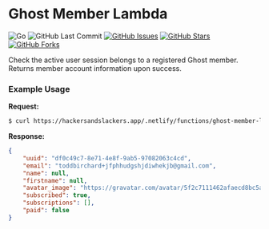 # Ghost Member Lambda

![Go](https://img.shields.io/badge/Go-1.14-blue.svg?logo=go&longCache=true&logoColor=white&colorB=88C0D0&style=flat-square&colorA=4c566a)
![GitHub Last Commit](https://img.shields.io/github/last-commit/google/skia.svg?style=flat-square&colorA=4c566a&colorB=a3be8c)
[![GitHub Issues](https://img.shields.io/github/issues/toddbirchard/ghost-member-lambda.svg?style=flat-square&colorA=4c566a&colorB=ebcb8b)](https://github.com/toddbirchard/ghost-member-lambda/issues)
[![GitHub Stars](https://img.shields.io/github/stars/toddbirchard/ghost-member-lambda.svg?style=flat-square&colorB=ebcb8b&colorA=4c566a)](https://github.com/toddbirchard/ghost-member-lambda/stargazers)
[![GitHub Forks](https://img.shields.io/github/forks/toddbirchard/ghost-member-lambda.svg?style=flat-square&colorA=4c566a&colorB=ebcb8b)](https://github.com/toddbirchard/ghost-member-lambda/network)

Check the active user session belongs to a registered Ghost member. Returns member account information upon success.

### Example Usage

**Request:**
```bash
$ curl https://hackersandslackers.app/.netlify/functions/ghost-member-lambda
```

**Response:**
```json
{
    "uuid": "df0c49c7-8e71-4e8f-9ab5-97082063c4cd",
    "email": "toddbirchard+jfphhudgshjdiwhekjb@gmail.com",
    "name": null,
    "firstname": null,
    "avatar_image": "https://gravatar.com/avatar/5f2c7111462afaecd8bc5a79d21dfe7e?s=250&d=blank",
    "subscribed": true,
    "subscriptions": [],
    "paid": false
}
```